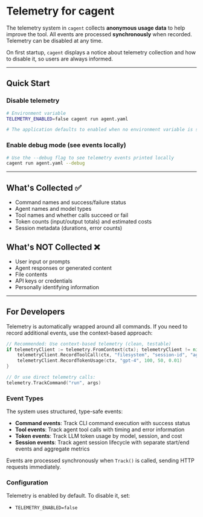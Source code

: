 # Telemetry for cagent

The telemetry system in `cagent` collects **anonymous usage data** to help improve the tool. All events are processed **synchronously** when recorded. Telemetry can be disabled at any time.

On first startup, `cagent` displays a notice about telemetry collection and how to disable it, so users are always informed.

---

## Quick Start

### Disable telemetry

```bash
# Environment variable
TELEMETRY_ENABLED=false cagent run agent.yaml

# The application defaults to enabled when no environment variable is set
```

### Enable debug mode (see events locally)

```bash
# Use the --debug flag to see telemetry events printed locally
cagent run agent.yaml --debug
```

---

## What's Collected ✅

- Command names and success/failure status
- Agent names and model types
- Tool names and whether calls succeed or fail
- Token counts (input/output totals) and estimated costs
- Session metadata (durations, error counts)

## What's NOT Collected ❌

- User input or prompts
- Agent responses or generated content
- File contents
- API keys or credentials
- Personally identifying information

---

## For Developers

Telemetry is automatically wrapped around all commands. If you need to record additional events, use the context-based approach:

```go
// Recommended: Use context-based telemetry (clean, testable)
if telemetryClient := telemetry.FromContext(ctx); telemetryClient != nil {
    telemetryClient.RecordToolCall(ctx, "filesystem", "session-id", "agentName", time.Millisecond*500, nil)
    telemetryClient.RecordTokenUsage(ctx, "gpt-4", 100, 50, 0.01)
}

// Or use direct telemetry calls:
telemetry.TrackCommand("run", args)
```

### Event Types

The system uses structured, type-safe events:

- **Command events**: Track CLI command execution with success status
- **Tool events**: Track agent tool calls with timing and error information
- **Token events**: Track LLM token usage by model, session, and cost
- **Session events**: Track agent session lifecycle with separate start/end events and aggregate metrics

Events are processed synchronously when `Track()` is called, sending HTTP requests immediately.

### Configuration

Telemetry is enabled by default. To disable it, set:

- `TELEMETRY_ENABLED=false`
